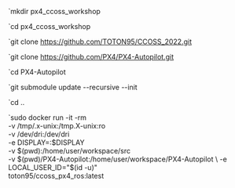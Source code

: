 `mkdir px4_ccoss_workshop

`cd px4_ccoss_workshop

`git clone https://github.com/TOTON95/CCOSS_2022.git

`git clone https://github.com/PX4/PX4-Autopilot.git

`cd PX4-Autopilot

`git submodule update --recursive --init

`cd ..

`sudo docker run -it -rm \
  -v /tmp/.x-unix:/tmp.X-unix:ro \
  -v /dev/dri:/dev/dri \
  -e DISPLAY=:$DISPLAY \
  -v $(pwd):/home/user/workspace/src \
  -v $(pwd)/PX4-Autopilot:/home/user/workspace/PX4-Autopilot \
  -e LOCAL_USER_ID="$(id -u)" \
  toton95/ccoss_px4_ros:latest
